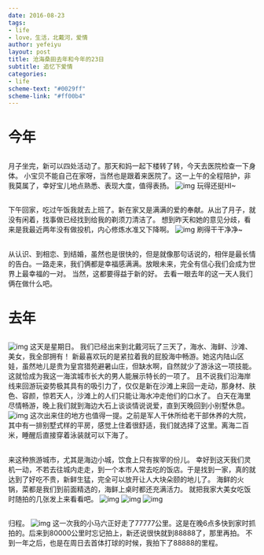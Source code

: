 ```yaml
---
date: 2016-08-23
tags: 
- life
- love，生活，北戴河，爱情
author: yefeiyu
layout: post
title: 沧海桑田去年和今年的23日
subtitle: 追忆下爱情
categories: 
- life
scheme-text: "#0029ff"
scheme-link: "#ff00b4"
---
```



# 今年


## 

月子坐完，新可以四处活动了。那天和妈一起下楼转了转，今天去医院检查一下身体。
小宝贝不能自己在家呀，当然也是跟着来医院了。这一上午的全程陪护，非我莫属了，幸好宝儿地点熟悉、表现大度，值得表扬。
![img](http://yefeiyu.github.io/assets/img/img_2016_08_24__15_44_18.png)
玩得还挺HI~


## 

下午回家，吃过午饭我就去上班了。新在家又是满满的爱的奉献。从出了月子，就没有闲着，找事做已经找到给我的剃须刀清洁了。
想到昨天和她的意见分歧，看来是我最近两年没有做投机，内心修炼水准又下降啊。
![img](http://yefeiyu.github.io/assets/img/img_2016_08_24__16_21_49.png)
刷得干干净净~


## 

从认识、到相恋、到结婚，虽然也是很快的，但是就像那句话说的，相伴是最长情的告白。一路走来，我们俩都是幸福感满满。放眼未来，完全有信心我们会成为世界上最幸福的一对。
当然，这都要得益于新的好。
去看一眼去年的这一天人我们俩在做什么吧。


# 去年


## 

![img](http://yefeiyu.github.io/assets/img/img_2016_08_24__16_23_23.png)
这天是星期日。
我们已经出来到北戴河玩了三天了，海水、海鲜、沙滩、美女，我全部拥有！
新最喜欢玩的是紧拉着我的屁股海中畅游。她这内陆山区娃，虽然地儿是贵为皇宫猎苑避暑山庄，但缺水啊，自然就少了游泳这一项技能。这就恰成为我这一海滨城市长大的男人能展示特长的一项了。
且不说我们沿海岸线来回游玩姿势极其具有的吸引力了，仅仅是新在沙滩上来回一走动，那身材、肤色、容颜，惊若天人，沙滩上的人们只能让海水冲走他们的口水了。
白天在海里尽情畅游，晚上我们就到海边大石上谈谈情说说爱，直到天晚回到小别墅休息。
![img](http://yefeiyu.github.io/assets/img/img_2016_08_24__16_24_24.png)
这次出来住的地方也值得一提。之前是军人干休所给老干部休养的大院，其中有一排别墅式样的平房，感觉上住着很舒适，我们就选择了这里。离海二百米，睡醒后直接穿着泳装就可以下海了。


## 

来这种旅游城市，尤其是海边小城，饮食上只有挨宰的份儿。
幸好到这天我们灵机一动，不若去往城内走走，到一个本市人常去吃的饭店。于是找到一家，真的就达到了好吃不贵，新鲜生猛，完全可以放开让人大块朵颐的地儿了。
海鲜的火锅，菜都是我们到前面精选的，海鲜上桌时都还充满活力。
就把我家大美女吃饭时随拍的几张发上来看看吧。
![img](http://yefeiyu.github.io/assets/img/img_2016_08_24__16_24_54.png)
![img](http://yefeiyu.github.io/assets/img/img_2016_08_24__16_25_34.png)
![img](http://yefeiyu.github.io/assets/img/img_2016_08_24__16_26_10.png)


## 

归程。
![img](http://yefeiyu.github.io/assets/img/img_2016_08_24__16_29_39.png)
这一次我的小马六正好走了77777公里。这是在晚6点多快到家时抓拍的。后来到80000公里时忘记拍上，新还说很快就到88888了，那里再拍。
不到一年之后，也是在周日去首体打球的时候，我拍下了88888的里程。

